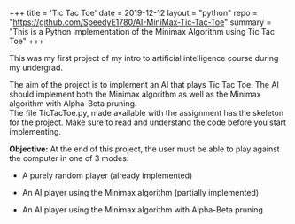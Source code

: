 +++
title = 'Tic Tac Toe'
date = 2019-12-12
layout = "python"
repo = "https://github.com/SpeedyE1780/AI-MiniMax-Tic-Tac-Toe"
summary = "This is a Python implementation of the Minimax Algorithm using Tic Tac Toe"
+++

This was my first project of my intro to artificial intelligence course during my undergrad.

The aim of the project is to implement an AI that plays Tic Tac Toe. The AI should implement both the Minimax algorithm as well as the Minimax algorithm with Alpha-Beta pruning.  
The file TicTacToe.py, made available with the assignment has the skeleton for the project. Make sure to read and understand the code before you start implementing.  

**Objective:** At the end of this project, the user must be able to play against the computer in one of 3 modes:

- A purely random player (already implemented)

- An AI player using the Minimax algorithm (partially implemented)

- An AI player using the Minimax algorithm with Alpha-Beta pruning
